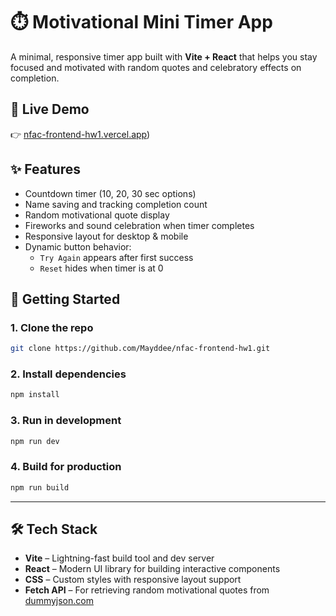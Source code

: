 # ⏱️ Motivational Mini Timer App

A minimal, responsive timer app built with **Vite + React** that helps you stay focused and motivated with random quotes and celebratory effects on completion.

## 🔗 Live Demo

👉 [nfac-frontend-hw1.vercel.app](https://nfac-frontend-hw1.vercel.app))

## ✨ Features

- Countdown timer (10, 20, 30 sec options)
- Name saving and tracking completion count
- Random motivational quote display
- Fireworks and sound celebration when timer completes
- Responsive layout for desktop & mobile
- Dynamic button behavior:
  - `Try Again` appears after first success
  - `Reset` hides when timer is at 0

## 🚀 Getting Started

### 1. Clone the repo
```bash
git clone https://github.com/Mayddee/nfac-frontend-hw1.git
```

### 2. Install dependencies
```bash
npm install
```

### 3. Run in development
```bash
npm run dev
```

### 4. Build for production
```bash
npm run build
```

---

## 🛠 Tech Stack

- **Vite** – Lightning-fast build tool and dev server  
- **React** – Modern UI library for building interactive components  
- **CSS** – Custom styles with responsive layout support  
- **Fetch API** – For retrieving random motivational quotes from [dummyjson.com](https://dummyjson.com/)
